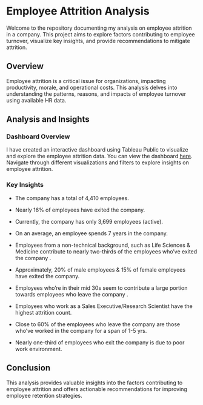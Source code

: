 # Employee Attrition Analysis

Welcome to the repository documenting my analysis on employee attrition in a company. This project aims to explore factors contributing to employee turnover, visualize key insights, and provide recommendations to mitigate attrition.

## Overview

Employee attrition is a critical issue for organizations, impacting productivity, morale, and operational costs. This analysis delves into understanding the patterns, reasons, and impacts of employee turnover using available HR data.

## Analysis and Insights

### Dashboard Overview

I have created an interactive dashboard using Tableau Public to visualize and explore the employee attrition data. You can view the dashboard [here](https://public.tableau.com/app/profile/varshith.p.singh6551/viz/EmployeeAttritionAnalysis_17200179944710/EmployeeAttritionAnalysis).
Navigate through different visualizations and filters to explore insights on employee attrition.

### Key Insights

- The company has a total of 4,410 employees.

- Nearly 16% of employees have exited the company.

- Currently, the company has only 3,699 employees (active).

- On an average, an employee spends 7 years in the company.

- Employees from a non-technical background, such as Life Sciences & Medicine contribute to nearly two-thirds of the employees who’ve exited the company .

- Approximately, 20% of male employees & 15% of female employees have exited the company.

- Employees who’re in their mid 30s seem to contribute a large portion towards employees who leave the company .

- Employees who work as a Sales Executive/Research Scientist have the highest attrition count.

- Close to 60% of the employees who leave the company are those who’ve worked in the company for a span of 1-5 yrs.

- Nearly one-third of employees who exit the company is due to poor work environment.

## Conclusion

This analysis provides valuable insights into the factors contributing to employee attrition and offers actionable recommendations for improving employee retention strategies.

